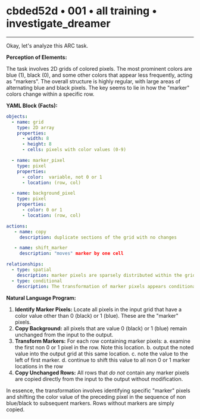 # cbded52d • 001 • all training • investigate_dreamer

---
Okay, let's analyze this ARC task.

**Perception of Elements:**

The task involves 2D grids of colored pixels. The most prominent colors are blue (1), black (0), and some other colors that appear less frequently, acting as "markers". The overall structure is highly regular, with large areas of alternating blue and black pixels. The key seems to lie in how the "marker" colors change within a specific row.

**YAML Block (Facts):**



```yaml
objects:
  - name: grid
    type: 2D array
    properties:
      - width: 8
      - height: 8
      - cells: pixels with color values (0-9)

  - name: marker_pixel
    type: pixel
    properties:
      - color:  variable, not 0 or 1
      - location: (row, col)

  - name: background_pixel
    type: pixel
    properties:
      - color: 0 or 1
      - location: (row, col)

actions:
   - name: copy
     description: duplicate sections of the grid with no changes

   - name: shift_marker
     description: "moves" marker by one cell

relationships:
  - type: spatial
    description: marker pixels are sparsely distributed within the grid, mostly on rows where the pattern changes.
  - type: conditional
    description: The transformation of marker pixels appears conditional on their initial position and color.
```



**Natural Language Program:**

1.  **Identify Marker Pixels:** Locate all pixels in the input grid that have a color value other than 0 (black) or 1 (blue). These are the "marker" pixels.
2. **Copy Background:** all pixels that are value 0 (black) or 1 (blue) remain unchanged from the input to the output.
3.  **Transform Markers:** For each row containing marker pixels:
      a. examine the first non 0 or 1 pixel in the row. Note this location.
      b. output the noted value into the output grid at this same location.
      c. note the value to the left of first marker.
      d. continue to shift this value to all non 0 or 1 marker locations in the row
4.  **Copy Unchanged Rows:** All rows that *do not* contain any marker pixels are copied directly from the input to the output without modification.

In essence, the transformation involves identifying specific "marker" pixels and shifting the color value of the preceding pixel in the sequence of non blue/black to subsequent markers. Rows without markers are simply copied.

